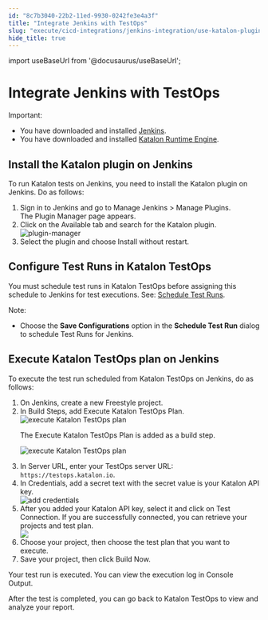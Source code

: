 ```yaml
---
id: "8c7b3040-22b2-11ed-9930-0242fe3e4a3f"
title: "Integrate Jenkins with TestOps"
slug: "execute/cicd-integrations/jenkins-integration/use-katalon-plugins-for-jenkins-integration/integrate-jenkins-with-testops"
hide_title: true
---
```

import useBaseUrl from '@docusaurus/useBaseUrl';


# <a id="id" class="anchor_top_offset"/><a id="ariaid-title1" class="anchor_top_offset"/>Integrate Jenkins with TestOps

<div xmlns="http://www.w3.org/1999/xhtml" className="note important note_important anchor_top_offset" id="id__note-120"><span className="note__title">Important:</span> 
  <ul className="ul"><li className="li">You have downloaded and installed <a className="xref j-external-link" href="https://jenkins.io/download/" target="_blank">Jenkins</a>.</li><li className="li">You have downloaded and installed <a className="xref" href="/docs/execute/katalon-runtime-engine/get-started-with-katalon-runtime-engine">Katalon Runtime Engine</a>.</li></ul>
</div>

## <a id="task-3099" class="anchor_top_offset"/>Install the Katalon plugin on Jenkins

<section xmlns="http://www.w3.org/1999/xhtml" className="section context">To run Katalon tests on Jenkins, you need to install the Katalon plugin on Jenkins. Do as follows:</section> 
<ol xmlns="http://www.w3.org/1999/xhtml" className="ol steps"><li className="li step stepexpand"><span className="ph cmd">Sign in to Jenkins and go to <span className="ph uicontrol">Manage Jenkins</span> &gt;   <span className="ph uicontrol">Manage Plugins</span>. </span><div className="itemgroup stepresult">The <span className="ph uicontrol">Plugin Manager</span> page appears.</div></li><li className="li step stepexpand"><span className="ph cmd">Click on the <span className="ph uicontrol">Available</span> tab and search for the Katalon plugin.</span><div className="itemgroup info"><img className="image" width={850} src={useBaseUrl("/c1d37300-6af7-11ed-a602-0242cfbc79b5.png")} alt="plugin-manager" /></div></li><li className="li step stepexpand"><span className="ph cmd">Select the plugin and choose  <span className="ph uicontrol">Install without restart</span>.</span></li></ol> 

## <a id="id_2" class="anchor_top_offset"/>Configure Test Runs in Katalon TestOps

<p xmlns="http://www.w3.org/1999/xhtml" className="p anchor_top_offset" id="id_2__p-508">You must schedule test runs in Katalon TestOps before assigning this schedule to Jenkins for test executions. See: <a className="xref" href="/docs/execute/schedule-test-execution/schedule-test-runs-in-testops">Schedule Test Runs</a>.</p> 
<div xmlns="http://www.w3.org/1999/xhtml" className="note note note_note anchor_top_offset" id="id_2__note-510"><span className="note__title">Note:</span> 
  <ul className="ul"><li className="li">
      Choose the <strong className="ph b">Save Configurations</strong> option in the <strong className="ph b">Schedule Test Run</strong> dialog to schedule Test Runs for Jenkins.
    </li></ul>
</div>

## <a id="task-222" class="anchor_top_offset"/>Execute Katalon TestOps plan on Jenkins

<section xmlns="http://www.w3.org/1999/xhtml" className="section context">To execute the test run scheduled from Katalon TestOps on Jenkins, do as follows:</section> 
<ol xmlns="http://www.w3.org/1999/xhtml" className="ol steps"><li className="li step stepexpand"><span className="ph cmd">On Jenkins, create a new <span className="ph uicontrol">Freestyle</span> project.</span></li><li className="li step stepexpand"><span className="ph cmd">In <span className="ph uicontrol">Build Steps</span>, add <span className="ph uicontrol">Execute Katalon TestOps Plan</span>.</span><div className="itemgroup info"><img className="image" width={500} src={useBaseUrl("/c1acb120-6af7-11ed-a602-0242cfbc79b5.png")} alt="execute Katalon TestOps plan" /></div><div className="itemgroup stepresult"><p className="p">The <span className="ph uicontrol">Execute Katalon TestOps Plan</span> is added as a build step.</p><p className="p"><img className="image" width={850} src={useBaseUrl("/c19bc130-6af7-11ed-a602-0242cfbc79b5.png")} alt="execute Katalon TestOps plan" /></p></div></li><li className="li step stepexpand"><span className="ph cmd">In <span className="ph uicontrol">Server URL</span>, enter your TestOps server URL: <code className="ph codeph">https://testops.katalon.io</code>.</span></li><li className="li step stepexpand"><span className="ph cmd">In <span className="ph uicontrol">Credentials</span>, add a secret text with the secret value is your Katalon API key.</span><div className="itemgroup info"><img className="image" width={600} src={useBaseUrl("/c172dc70-6af7-11ed-a602-0242cfbc79b5.png")} alt="add credentials" /></div></li><li className="li step stepexpand"><span className="ph cmd">After you added your Katalon API key, select it and click on <span className="ph uicontrol">Test Connection</span>. If you are successfully connected, you can retrieve your projects and test plan.</span><div className="itemgroup info"><img className="image" width={600} src={useBaseUrl("/c1cc4710-6af7-11ed-a602-0242cfbc79b5.png")} /></div></li><li className="li step stepexpand"><span className="ph cmd">Choose your project, then choose the test plan that you want to execute.</span></li><li className="li step stepexpand"><span className="ph cmd">Save your project, then click <span className="ph uicontrol">Build Now</span>.</span></li></ol> 
<section xmlns="http://www.w3.org/1999/xhtml" className="section result">Your test run is executed. You can view the execution log in <span className="ph uicontrol">Console Output</span>.<p className="p">After the test is completed, you can go back to Katalon TestOps to view and analyze your report.</p></section> 
